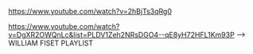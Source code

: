 https://www.youtube.com/watch?v=2hBjTs3qRg0

https://www.youtube.com/watch?v=DgXR2OWQnLc&list=PLDV1Zeh2NRsDGO4--qE8yH72HFL1Km93P --> WILLIAM FISET PLAYLIST

